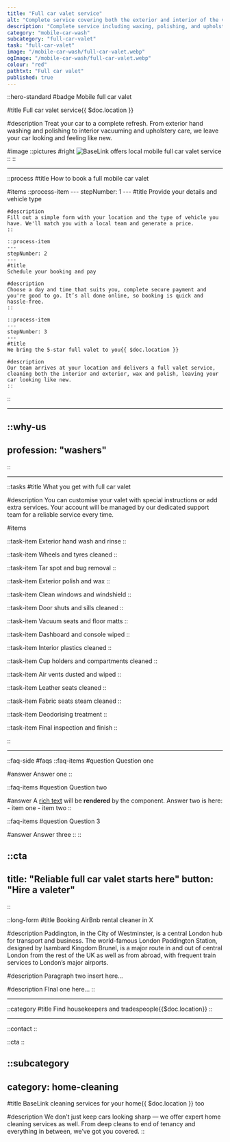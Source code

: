 ```yaml
---
title: "Full car valet service"
alt: "Complete service covering both the exterior and interior of the vehicle, including waxing, polishing, and upholstery cleaning"
description: "Complete service including waxing, polishing, and upholstery cleaning"
category: "mobile-car-wash"
subcategory: "full-car-valet"
task: "full-car-valet"
image: "/mobile-car-wash/full-car-valet.webp"
ogImage: "/mobile-car-wash/full-car-valet.webp"
colour: "red"
pathtxt: "Full car valet"
published: true
---
```


::hero-standard
#badge
Mobile full car valet

#title
Full car valet service{{ $doc.location }}

#description
Treat your car to a complete refresh. From exterior hand washing and polishing to interior vacuuming and upholstery care, we leave your car looking and feeling like new.

#image
    ::pictures
    #right
    ![BaseLink offers local mobile full car valet service](/mobile-car-wash/full-car-valet.webp)
    ::
::

---

::process
#title
How to book a full mobile car valet

#items
    ::process-item
    ---
    stepNumber: 1
    ---
    #title
    Provide your details and vehicle type

    #description
    Fill out a simple form with your location and the type of vehicle you have. We'll match you with a local team and generate a price.
    ::
    
    ::process-item
    ---
    stepNumber: 2
    ---
    #title
    Schedule your booking and pay

    #description
    Choose a day and time that suits you, complete secure payment and you're good to go. It’s all done online, so booking is quick and hassle-free.
    ::

    ::process-item
    ---
    stepNumber: 3
    ---
    #title
    We bring the 5-star full valet to you{{ $doc.location }}

    #description
    Our team arrives at your location and delivers a full valet service, cleaning both the interior and exterior, wax and polish, leaving your car looking like new.
    ::
::

---

::why-us
---
profession: "washers"
---
::

---

::tasks
#title
What you get with full car valet

#description
You can customise your valet with special instructions or add extra services. Your account will be managed by our dedicated support team for a reliable service every time.

#items
    
  ::task-item
  Exterior hand wash and rinse
  ::
  
  ::task-item
  Wheels and tyres cleaned
  ::
  
  ::task-item
  Tar spot and bug removal
  ::
  
  ::task-item
  Exterior polish and wax
  ::
  
  ::task-item
  Clean windows and windshield
  ::

  ::task-item
  Door shuts and sills cleaned
  ::
  
  ::task-item
  Vacuum seats and floor matts
  ::

  ::task-item
  Dashboard and console wiped
  ::

  ::task-item
  Interior plastics cleaned
  ::

  ::task-item
  Cup holders and compartments cleaned
  ::

  ::task-item
  Air vents dusted and wiped
  ::

  ::task-item
  Leather seats cleaned
  ::

  ::task-item
  Fabric seats steam cleaned
  ::

  ::task-item
  Deodorising treatment
  ::

  ::task-item
  Final inspection and finish
  ::

::

---

::faq-side
#faqs
  ::faq-items
  #question
  Question one

  #answer
  Answer one
  ::

  ::faq-items
  #question
  Question two

  #answer
  A [rich text](/services/commercial-cleaning) will be **rendered** by the component.
  Answer two is here:
    - item one
    - item two
  ::

  ::faq-items
  #question
  Question 3

  #answer
  Answer three
  ::
::

::cta
---
title: "Reliable full car valet starts here"
button: "Hire a valeter"
---
::

::long-form
#title
Booking AirBnb rental cleaner in X

#description
Paddington, in the City of Westminster, is a central London hub for transport and business. The world-famous London Paddington Station, designed by Isambard Kingdom Brunel, is a major route in and out of central London from the rest of the UK as well as from abroad, with frequent train services to London’s major airports.

#description
Paragraph two insert here...

#description
FInal one here...
::

---

::category
#title
Find housekeepers and tradespeople{{$doc.location}}
::

---

::contact
::

::cta
::

::subcategory
---
category: home-cleaning
---
#title
BaseLink cleaning services for your home{{ $doc.location }} too

#description
We don’t just keep cars looking sharp — we offer expert home cleaning services as well. From deep cleans to end of tenancy and everything in between, we’ve got you covered.
::